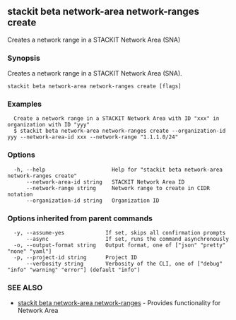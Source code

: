 ## stackit beta network-area network-ranges create

Creates a network range in a STACKIT Network Area (SNA)

### Synopsis

Creates a network range in a STACKIT Network Area (SNA).

```
stackit beta network-area network-ranges create [flags]
```

### Examples

```
  Create a network range in a STACKIT Network Area with ID "xxx" in organization with ID "yyy"
  $ stackit beta network-area network-ranges create --organization-id yyy --network-area-id xxx --network-range "1.1.1.0/24"
```

### Options

```
  -h, --help                     Help for "stackit beta network-area network-ranges create"
      --network-area-id string   STACKIT Network Area ID
      --network-range string     Network range to create in CIDR notation
      --organization-id string   Organization ID
```

### Options inherited from parent commands

```
  -y, --assume-yes             If set, skips all confirmation prompts
      --async                  If set, runs the command asynchronously
  -o, --output-format string   Output format, one of ["json" "pretty" "none" "yaml"]
  -p, --project-id string      Project ID
      --verbosity string       Verbosity of the CLI, one of ["debug" "info" "warning" "error"] (default "info")
```

### SEE ALSO

* [stackit beta network-area network-ranges](./stackit_beta_network-area_network-ranges.md)	 - Provides functionality for Network Area

